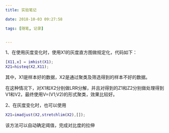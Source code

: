 ```yaml
---
title: 实验笔记

date: 2018-10-03 09:27:58

tags: [随笔, 记录]


---
```


1、在使用灰度变化时，使用X1的灰度直方图做规定化，代码如下：

```matlab
[X11,x] = imhist(X1);
X21=histeq(X2,X11);
```

其中，X1是样本好的数据，X2是通过聚类及筛选得到的样本不好的数据。

在这种情况下，对X1和X2分别做LRR分解，并且对得到的Z1和Z2分别做处理得到V1和V2，最终使用V=(V1;V2)的形式聚类，效果比较好。

 <!--more--> 

2、在灰度变化时，也可以使用

```matlab
X21=imadjust(X2,stretchlim(X2),[]);
```

该方法可以自动确定阈值，完成对比度的拉伸

